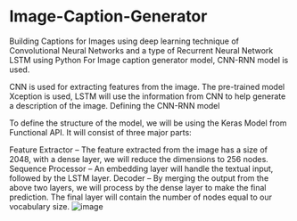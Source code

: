 # Image-Caption-Generator
Building Captions for Images using deep learning technique of Convolutional Neural Networks and a type of Recurrent Neural Network LSTM using Python
For Image caption generator model, CNN-RNN model is used.

CNN is used for extracting features from the image. The pre-trained model Xception is used, LSTM will use the information from CNN to help generate a description of the image.
Defining the CNN-RNN model

To define the structure of the model, we will be using the Keras Model from Functional API. It will consist of three major parts:

Feature Extractor – The feature extracted from the image has a size of 2048, with a dense layer, we will reduce the dimensions to 256 nodes.
Sequence Processor – An embedding layer will handle the textual input, followed by the LSTM layer.
Decoder – By merging the output from the above two layers, we will process by the dense layer to make the final prediction. The final layer will contain the number of nodes equal to our vocabulary size.
![image](https://user-images.githubusercontent.com/36618714/137600634-c44c7e51-738d-43a3-b083-482762cf8598.png)


